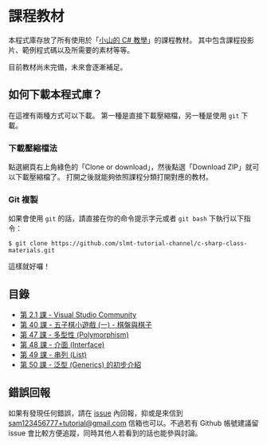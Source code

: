 # 課程教材

本程式庫存放了所有使用於「[小山的 C# 教學][1]」的課程教材。 其中包含課程投影片、範例程式碼以及所需要的素材等等。

目前教材尚未完備，未來會逐漸補足。

## 如何下載本程式庫？

在這裡有兩種方式可以下載。 第一種是直接下載壓縮檔，另一種是使用 `git` 下載。

### 下載壓縮檔法

點選網頁右上角綠色的「Clone or download」，然後點選「Download ZIP」就可以下載壓縮檔了。 打開之後就能夠依照課程分類打開對應的教材。

### Git 複製

如果會使用 `git` 的話，請直接在你的命令提示字元或者 `git bash` 下執行以下指令：

```
$ git clone https://github.com/slmt-tutorial-channel/c-sharp-class-materials.git
```

這樣就好囉！

## 目錄

- [第 2.1 課 - Visual Studio Community](class-1-to-10/class-2.1)
- [第 40 課 - 五子棋小遊戲 (一) - 棋盤與棋子](class-31-40/class-40)
- [第 47 課 - 多型性 (Polymorphism)](class-41-50/class-47)
- [第 48 課 - 介面 (Interface)](class-41-50/class-48)
- [第 49 課 - 串列 (List)](class-41-50/class-49)
- [第 50 課 - 泛型 (Generics) 的初步介紹](class-41-50/class-50)

## 錯誤回報

如果有發現任何錯誤，請在 [issue][2] 內回報，抑或是來信到 sam123456777+tutorial@gmail.com 信箱也可以。不過若有 Github 帳號建議留 issue 會比較方便追蹤，同時其他人若看到的話也能參與討論。

[1]: https://www.youtube.com/playlist?list=PLbXghSoQcLZtWqTA8q1NsByVpINoROHHe
[2]: https://github.com/slmt-tutorial-channel/c-sharp-class-materials/issues
